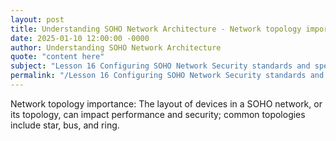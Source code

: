 ```yaml
---
layout: post
title: Understanding SOHO Network Architecture - Network topology importance
date: 2025-01-10 12:00:00 -0000
author: Understanding SOHO Network Architecture
quote: "content here"
subject: "Lesson 16 Configuring SOHO Network Security standards and specifications"
permalink: "/Lesson 16 Configuring SOHO Network Security standards and specifications/Understanding SOHO Network Architecture/Understanding SOHO Network Architecture - Network topology importance"
---
```


Network topology importance: The layout of devices in a SOHO network, or its topology, can impact performance and security; common topologies include star, bus, and ring.
